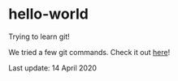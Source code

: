 # hello-world

Trying to learn git!

We tried a few git commands. Check it out [here](./history.md)!

Last update: 14 April 2020